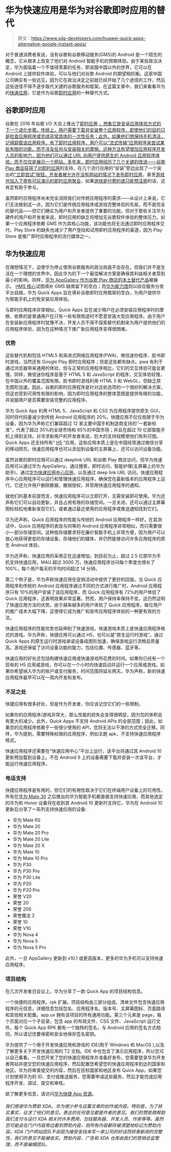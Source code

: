 # 华为快速应用是华为对谷歌即时应用的替代

> 原文：<https://www.xda-developers.com/huawei-quick-apps-alternative-google-instant-apps/>

对于普通消费者来说，没有谷歌和谷歌移动服务(GMS)的 Android 是一个陌生的概念，它从根本上改变了他们对 Android 智能手机的预期体验。由于某些政治决定，华为面临着一个不值得羡慕的任务，即说服中国以外的世界，它可以在 Android 上提供软件体验，可以与他们对谷歌 Android 的期望相抗衡。这家中国公司确实有一些远见，因为它在政治决定之前就已经开始了几个途径的工作，然后这些途径不得不逐步取代关键的谷歌服务和框架。在这篇文章中，我们来看看华为的[快速应用](https://developer.huawei.com/consumer/en/huawei-quickApp)，它是作为谷歌[即时应用](https://www.xda-developers.com/tag/instant-apps/)的一种替代方式。

## 谷歌即时应用

谷歌在 2016 年谷歌 I/O 大会上推出了[即时应用](https://developer.android.com/topic/google-play-instant) [，想象它是安卓应用体验方式的下一个进化步骤。传统上，用户需要下载并安装整个应用程序，即使他们的目的只是检查应用程序或完成非常具体的一次性任务；此外，如果他们想保持手机清洁，记得卸载该应用程序。有了即时应用程序，用户可以“流式传输”应用程序来尝试某些有限的功能，而不涉及任何与安装相关的摩擦。这种方法有望增加应用程序开发人员的影响力，因为他们可以通过 URL 向用户提供原生的 Android 应用程序体验，而不仅仅是展示一个网站。多年来，即时应用经历了几个关键的改进——](https://www.xda-developers.com/google-io-2016-roundup-part-2/)[谷歌 Play 商店获得了对即时应用](https://www.xda-developers.com/google-play-store-7-8-15-prepares-for-instant-apps-support/)的支持，在几个流行应用的“安装”旁边出现了一个突出的[“立即尝试”按钮，开发者被允许](https://www.xda-developers.com/google-play-store-android-instant-apps/)[在没有网站的情况下发布即时应用](https://www.xda-developers.com/android-instant-apps-without-url/)，甚至[游戏也加入了带有可玩演示的即时应用聚会](https://www.xda-developers.com/playable-game-demo-google-play-store/)，如果[游戏是付费的或只能预注册](https://www.xda-developers.com/google-announces-improvements-app-bundles-instant-apps-tools/)的话，这肯定有助于参与。

虽然即时应用程序尚未完全消除我们对传统应用程序的需求——从设计上来说，它们无法做到这一点，因为它们是传统应用程序或游戏完整体验的先驱，而不是完全的替代品——但它们确实为用户和开发者提供了重要的功能。但对于那些关注华为硬件的用户和开发者来说，即时应用的缺乏将增加无谷歌软件体验的整体压力。如果一个应用程序依赖 GMS 作为其核心功能，该功能也将无法通过即时应用程序交付。Play Store 的缺失也减少了用户登陆和试用即时应用程序的渠道，因为 Play Store 是推广即时应用程序的流行媒体之一。

## 华为快速应用

在理想情况下，迫使华为停止使用谷歌服务的政治局面不会存在。但我们并不是生活在一个理想的世界中，因此华为的下一个最佳解决方案是确保其利益相关者受到最小的影响。同样，[华为 AppGallery 作为谷歌 Play 商店的本土替代产品](https://www.xda-developers.com/appgallery-huawei-alternative-google-play-store-android/)被展示。 [HMS 核心](https://www.xda-developers.com/huawei-hms-core-android-alternative-google-play-services-gms/)试图填补 GMS 缺席留下的空白；而[华为能力馆](https://www.xda-developers.com/huawei-ability-gallery-assistant-comprehensive-service-distribution-platform/)则以综合服务分发平台自居。华为 Quick Apps 旨在填补谷歌即时应用框架的空白，为用户提供华为智能手机上的免安装应用体验。

与即时应用程序非常相似，Quick Apps 旨在减少用户在必须安装应用程序时的摩擦，依靠的是普通用户在只有一些有限用途时不愿意安装大型应用程序。由于用户在安装新应用程序时犹豫不决，开发人员不得不探索替代机制来为用户提供他们的应用程序体验，因为在这种情况下推广新应用程序变得很困难。

### 优势

这些替代机制包括 HTML5 和渐进式网络应用程序(PWA)、微信迷你程序、脸书即时游戏，当然还有 Google Play 即时应用程序；但是这些都有缺点。pwa 有利于通过浏览器带来通用的体验，但与正常的应用程序相比，它们的交互体验可能会更慢。同样，微信迷你程序是基于 HTML 5 和 JavaScript 的程序，交互体验较慢，在中国以外的覆盖范围有限。脸书即时游戏利用 HTML 5 和 WebGL，但缺乏原生图形加速。因此，谷歌的即时应用程序是针对这些选项的一个很好的解决方案，但这也受到可用性有限的影响，因为即时应用程序的整体意图是提供有限的功能，并说服用户是否需要安装完整的应用程序。

华为 Quick App 利用 HTML 5、JavaScript 和 CSS 为应用程序提供原生 GUI，同时将代码量减少到传统 Android 应用程序的 20%。快捷应用不仅仅局限于华为设备，因为华为声称它们兼容超过 12 家主要中国手机制造商支持的“一套新标准”，代表了超过 35%的全球市场和 85%的中国市场；并且在超过 10 亿部智能手机上得到支持。对寻求新用户的开发者来说，巨大的支持规模使他们有利可图。Quick Apps 还支持所有“ [H5](https://medium.com/chia-ux/what-do-chinese-clients-mean-h5-its-not-html-5-actually-8fb0bb32cbb9) ”应用，这些应用本质上是在中国经常通过微信分享的移动网页。快速应用程序也可以添加到设备的主屏幕上，还可以访问设备功能。

虽然谷歌的即时应用可以通过 deeplink URL 和谷歌 Play 商店访问，但华为快速应用可以通过华为 AppGallery，通过搜索，即时访问，智能护理(主屏幕上的华为助手)，通过[华为快速应用中心应用](https://www.apkmirror.com/apk/huawei/quick-app-center/)，以及通过 deep link URL 访问。快速应用程序中心应用程序可以运行和管理快速应用程序，确保您在最新版本的应用程序上运行。它还允许用户删除数据，撤销授权，并禁用快速应用程序的通知。

就他们的基本前提而言，快速应用程序可以立即打开，无需安装即可使用。华为还声称它们可以自动更新，并且占用有限的存储空间。一旦关闭，还可以通过主屏幕图标轻松地重新发现它们，或者通过最近使用的应用程序或推送通知找到它们。

华为还声称，Quick 应用程序的性能与传统的 Android 应用程序一样好。在其测试中，Quick 应用程序的表现与同等的 Android 应用程序非常相似，而只需要很小一部分存储空间。这种低存储要求将在廉价智能手机上非常方便，因为用户可以放心地获得更低的存储设备，存储他们的媒体，并仍然能够访问许多应用程序的原生 Android 体验。

华为还声称，快速应用的采用正在迅速增加。到目前为止，超过 2.5 亿部华为手机支持快速应用，MAU 超过 3000 万。快速应用程序访问每个季度也增长了 100%，每个用户每天的平均时间超过 14 分钟。

第二个例子是，华为声称快速应用在促销活动中提供了更好的回报。当 Quick 应用程序和传统的 Android 应用程序通过不同的方式进行推广时，Android 应用程序只有 10%的用户安装了该应用程序，而 Quick 应用程序有 72%的用户体验了 Quick 应用程序，这表明效果非常显著。然而，用户保持率保持不变，这仍然证明了快速应用方法的优势。由于越来越多的用户体验了 Quick 应用程序，每位用户的推广成本大幅下降，这使得它成为推广和宣传应用程序体验的一种更有效的方法。

快速应用程序的性能优势也延伸到了快速游戏，快速游戏本质上是快速应用程序格式的游戏。华为声称，快捷应用可以通过 H5，也可以是“原生运行时游戏”。通过 Quick Apps 的原生运行时游戏承诺设备级图形加速，确保游戏运行流畅且质量高。游戏还保留了访问设备功能的能力，包括位置、传感器、蓝牙等。

快速应用的好处还包括构建快速应用或快速游戏所花费的时间。如果你已经有一个现有的 H5 应用或游戏，你可以在一个小时内快速启动并运行一个应用或游戏。如果你希望纳入华为的账户或支付服务，时间范围将延长两天。华为声称，新的快速应用程序最早可以在一周内开发和发布。

### 不足之处

快捷应用有很多好处，但是作为开发者，你应该记住它们的一些限制。

如果你的应用程序/游戏非常大，那么性能的损失会变得很明显，因为包的体积会有更大的减少。此外，Quick Apps 不支持 Android APIs 的全部范围；因此，如果您的应用程序依赖于一些很少使用的 API，您将无法以干净的方式完全迁移。同样，华为提到，需要特殊权限的应用程序，例如主题 apk，不支持快速应用程序格式。

快速应用程序还需要在“快速应用中心”平台上运行，该平台将通过其 Android 10 更新预加载到设备上。不在 Android 9 上的设备需要下载并安装一次该平台，才能运行快速应用程序。

### 电话支持

快捷应用程序是有用的，但它们的有用性取决于它们在终端用户设备上的可用性。所有在[华为 Mate 30](https://www.xda-developers.com/huawei-mate-30-pro-rs-porsche-design-specifications-features-pricing-availability/) 之后推出的华为智能手机都直接支持快速应用，而其他选定的华为和 Honor 设备将在收到其 Android 10 更新时支持它。华为在 Android 10 更新后分享了一系列支持快速应用的设备:

*   华为 Mate RS
*   华为 Mate 20
*   华为 Mate 20 Pro
*   华为 Mate 20 Lite
*   华为 Mate 20 X
*   华为 Mate 10
*   华为 Mate 10 Pro
*   华为 P30
*   华为 P30 Pro
*   华为 P30 Lite
*   华为 P20
*   华为 P20 Pro
*   荣誉 V20
*   荣誉 20
*   荣誉 20S
*   荣誉魔法 2
*   荣誉 10
*   荣誉 V10
*   华为 Nova 4
*   华为 Nova 5
*   华为 Nova 5 Pro

此外，一旦 AppGallery 更新到 v10.1 或更高版本，更多的华为手机可以支持快速应用程序。

### 项目结构

在几次开发者日会议上，华为分享了一款 Quick App 的项目结构信息。

一个快捷的应用程序。rpk 扩展。项目结构由三部分组成。清单文件包含快速应用程序的元信息，详细信息包括包名、应用程序名、版本号、主屏幕图标、页面路径和其他相关配置。app.ux 拥有该项目的所有通用功能。第三个元素是 page，每个页面对应一个子目录，包含 app 的布局文件、CSS 文件、JavaScript 运行文件。每个 Quick App RPK 都有一个独特的签名，与 Android 应用的签名方式相同，所以请记住要保密和安全地保存签名密钥。

华为提供了一个用于开发快速应用和游戏的 IDE(用于 Windows 和 MacOS ),以及了解更多关于开发快速应用的 T2 文档。IDE 中也包含了演示应用程序，所以您可以自己看看。一旦您开发了您的快速应用程序并准备好发布，您需要登录华为开发者网站并提交您的快速应用程序，然后配置您希望您的快速应用程序到达的国家和地区。华为将审查提交的内容，然后在目标国家和地区发布 Quick App。如果您计划使用华为的 ID、支付或推送服务，您需要申请这些服务，然后才能完成应用程序开发、调试、提交和审核。

欲了解更多信息，请访问[华为快捷 App 资源](https://developer.huawei.com/consumer/en/huawei-quickApp)。

###### 我们感谢华为赞助 XDA。华为很少参与这篇文章的创作或内容。特别是，为了核实事实，征求了他们的意见。表达的任何意见都是作者的意见。我们的赞助商帮助我们支付与运行 XDA 相关的许多费用，包括服务器、开发人员、作家等等。虽然您可能会在门户内容旁边看到赞助内容，但所有内容都将被清楚地标记为赞助内容。XDA 门户网站团队不会因为接受金钱来写一家公司的好话而损害新闻的完整性。我们的意见不能被收买。赞助内容、广告和 XDA 仓库由我们的营销总监管理，而不是编辑团队。